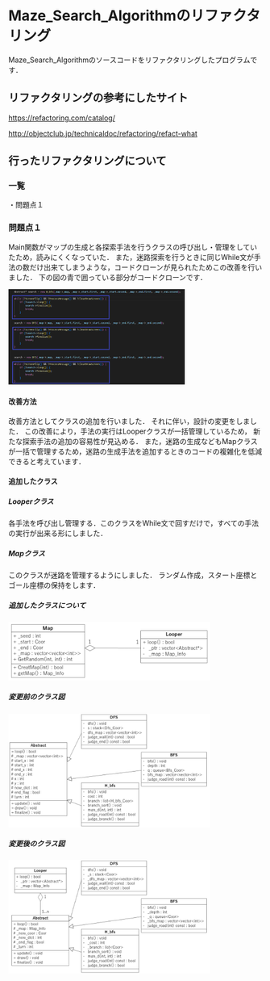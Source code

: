 # Maze_Search_Algorithmのリファクタリング
Maze_Search_Algorithmのソースコードをリファクタリングしたプログラムです．

## リファクタリングの参考にしたサイト

https://refactoring.com/catalog/

http://objectclub.jp/technicaldoc/refactoring/refact-what


## 行ったリファクタリングについて
### 一覧
・問題点１

### 問題点１
Main関数がマップの生成と各探索手法を行うクラスの呼び出し・管理をしていたため，読みにくくなっていた．
また，迷路探索を行うときに同じWhile文が手法の数だけ出来てしまうような，コードクローンが見られたためこの改善を行いました．
下の図の青で囲っている部分がコードクローンです．

<img src="./img/dup.png" width="350">

#### 改善方法
改善方法としてクラスの追加を行いました．
それに伴い，設計の変更をしました．
この改善により，手法の実行はLooperクラスが一括管理しているため，
新たな探索手法の追加の容易性が見込める．
また，迷路の生成などもMapクラスが一括で管理するため，迷路の生成手法を追加するときのコードの複雑化を低減できると考えています．

#### 追加したクラス
##### Looperクラス
各手法を呼び出し管理する．このクラスをWhile文で回すだけで，すべての手法の実行が出来る形にしました．

##### Mapクラス
このクラスが迷路を管理するようにしました．
ランダム作成，スタート座標とゴール座標の保持をします．

##### 追加したクラスについて
<img src="./img/added.png" width="400">

##### 変更前のクラス図
<img src="./img/class1.png" width="400">

##### 変更後のクラス図
<img src="./img/class2.png" width="400">

